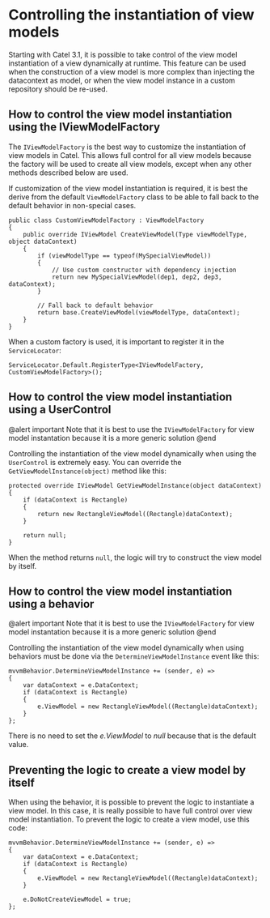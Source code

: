 # Controlling the instantiation of view models

Starting with Catel 3.1, it is possible to take control of the view model instantiation of a view dynamically at runtime. This feature can be used when the construction of a view model is more complex than injecting the datacontext as model, or when the view model instance in a custom repository should be re-used.

## How to control the view model instantiation using the IViewModelFactory

The `IViewModelFactory` is the best way to customize the instantiation of view models in Catel. This allows full control for all view models because the factory will be used to create all view models, except when any other methods described below are used.

If customization of the view model instantiation is required, it is best the derive from the default `ViewModelFactory` class to be able to fall back to the default behavior in non-special cases.

```
public class CustomViewModelFactory : ViewModelFactory
{
    public override IViewModel CreateViewModel(Type viewModelType, object dataContext)
    {
        if (viewModelType == typeof(MySpecialViewModel))
        {
            // Use custom constructor with dependency injection
            return new MySpecialViewModel(dep1, dep2, dep3, dataContext);
        }

        // Fall back to default behavior
        return base.CreateViewModel(viewModelType, dataContext);
    }
}
```

When a custom factory is used, it is important to register it in the `ServiceLocator`:

```
ServiceLocator.Default.RegisterType<IViewModelFactory, CustomViewModelFactory>();
```

## How to control the view model instantiation using a UserControl

@alert important
Note that it is best to use the `IViewModelFactory` for view model instantation because it is a more generic solution
@end

Controlling the instantiation of the view model dynamically when using the `UserControl` is extremely easy. You can override the `GetViewModelInstance(object)` method like this:

```
protected override IViewModel GetViewModelInstance(object dataContext)
{
    if (dataContext is Rectangle)
    {
        return new RectangleViewModel((Rectangle)dataContext);
    }

    return null;
}
```

When the method returns `null`, the logic will try to construct the view model by itself.

## How to control the view model instantiation using a behavior

@alert important
Note that it is best to use the `IViewModelFactory` for view model instantation because it is a more generic solution
@end

Controlling the instantiation of the view model dynamically when using behaviors must be done via the `DetermineViewModelInstance` event like this:

```
mvvmBehavior.DetermineViewModelInstance += (sender, e) =>
{
    var dataContext = e.DataContext;
    if (dataContext is Rectangle)
    {
        e.ViewModel = new RectangleViewModel((Rectangle)dataContext);
    }
};
```

There is no need to set the *e.ViewModel* to *null* because that is the default value.

## Preventing the logic to create a view model by itself

When using the behavior, it is possible to prevent the logic to instantiate a view model. In this case, it is really possible to have full control over view model instantiation. To prevent the logic to create a view model, use this code:

```
mvvmBehavior.DetermineViewModelInstance += (sender, e) =>
{
    var dataContext = e.DataContext;
    if (dataContext is Rectangle)
    {
        e.ViewModel = new RectangleViewModel((Rectangle)dataContext);
    }

    e.DoNotCreateViewModel = true;
};
```
